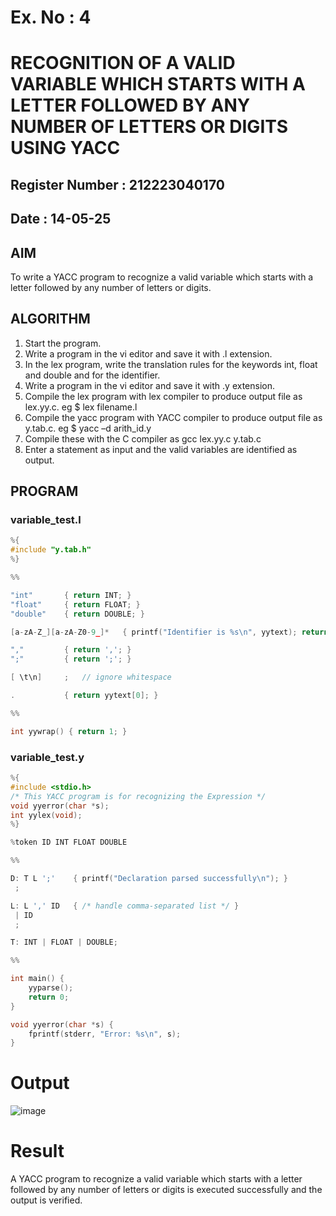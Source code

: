 # Ex. No : 4	
# RECOGNITION OF A VALID VARIABLE WHICH STARTS WITH A LETTER FOLLOWED BY ANY NUMBER OF LETTERS OR DIGITS USING YACC
## Register Number : 212223040170
## Date : 14-05-25

## AIM   
To write a YACC program to recognize a valid variable which starts with a letter followed by any number of letters or digits.

## ALGORITHM
1.	Start the program.
2.	Write a program in the vi editor and save it with .l extension.
3.	In the lex program, write the translation rules for the keywords int, float and double and for the identifier.
4.	Write a program in the vi editor and save it with .y extension.
5.	Compile the lex program with lex compiler to produce output file as lex.yy.c. eg $ lex filename.l
6.	Compile the yacc program with YACC compiler to produce output file as y.tab.c. eg $ yacc –d arith_id.y
7.	Compile these with the C compiler as gcc lex.yy.c y.tab.c
8.	Enter a statement as input and the valid variables are identified as output.

## PROGRAM

### variable_test.l

```c
%{
#include "y.tab.h"
%}

%%

"int"       { return INT; }
"float"     { return FLOAT; }
"double"    { return DOUBLE; }

[a-zA-Z_][a-zA-Z0-9_]*   { printf("Identifier is %s\n", yytext); return ID; }

","         { return ','; }
";"         { return ';'; }

[ \t\n]     ;   // ignore whitespace

.           { return yytext[0]; }

%%

int yywrap() { return 1; }


```

### variable_test.y

```c
%{
#include <stdio.h>
/* This YACC program is for recognizing the Expression */
void yyerror(char *s);
int yylex(void);
%}

%token ID INT FLOAT DOUBLE

%%

D: T L ';'    { printf("Declaration parsed successfully\n"); }
 ;

L: L ',' ID   { /* handle comma-separated list */ }
 | ID
 ;

T: INT | FLOAT | DOUBLE;

%%

int main() {
    yyparse();
    return 0;
}

void yyerror(char *s) {
    fprintf(stderr, "Error: %s\n", s);
}
```
# Output
![image](https://github.com/user-attachments/assets/3374f57a-d1c4-4f84-9e14-a8ceeb2e1b96)

# Result
A YACC program to recognize a valid variable which starts with a letter followed by any number of letters or digits is executed successfully and the output is verified.
